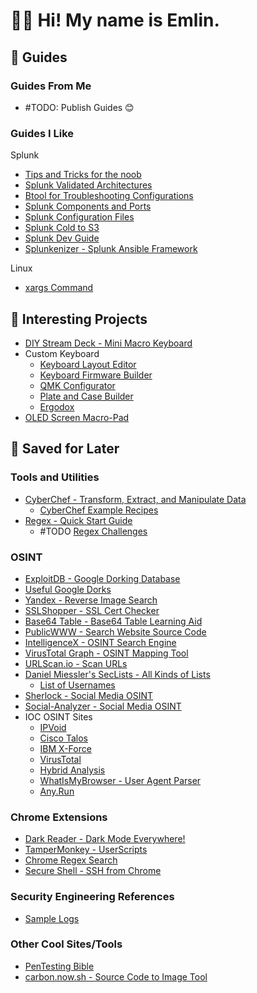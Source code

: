 # 👋🏾 Hi! My name is Emlin.
## 📃 Guides
### Guides From Me
- #TODO: Publish Guides 😊

### Guides I Like
Splunk
- [Tips and Tricks for the noob](https://www.splunk.com/en_us/blog/tips-and-tricks/tips-and-tricks-for-the-new-guy.html)
- [Splunk Validated Architectures](https://www.splunk.com/pdfs/technical-briefs/splunk-validated-architectures.pdf)
- [Btool for Troubleshooting Configurations](https://docs.splunk.com/Documentation/Splunk/8.1.2/Troubleshooting/Usebtooltotroubleshootconfigurations)
- [Splunk Components and Ports](https://docs.splunk.com/Documentation/Splunk/8.1.2/InheritedDeployment/Ports)
- [Splunk Configuration Files](https://docs.splunk.com/Documentation/Splunk/8.1.2/Admin/Listofconfigurationfiles)
- [Splunk Cold to S3](https://gist.github.com/stash1001/addf4306aa07a87d3506650ca9da2073)
- [Splunk Dev Guide](https://dev.splunk.com/observability/docs)
- [Splunkenizer - Splunk Ansible Framework](https://github.com/splunkenizer/Splunkenizer)

Linux
- [xargs Command](https://shapeshed.com/unix-xargs/)

## 🧪 Interesting Projects
- [DIY Stream Deck - Mini Macro Keyboard](https://www.partsnotincluded.com/diy-stream-deck-mini-macro-keyboard/)
- Custom Keyboard
	- [Keyboard Layout Editor](http://www.keyboard-layout-editor.com/#/)
	- [Keyboard Firmware Builder](https://kbfirmware.com/)
	- [QMK Configurator](https://config.qmk.fm/#/mt980/LAYOUT)
	- [Plate and Case Builder](http://builder.swillkb.com/)
	- [Ergodox](https://www.ergodox.io/)
- [OLED Screen Macro-Pad](https://hackaday.com/2020/12/17/adaptive-macro-pad-uses-tiny-oled-screens-as-keycaps/)

## 📂 Saved for Later
### Tools and Utilities
- [CyberChef - Transform, Extract, and Manipulate Data](https://gchq.github.io/CyberChef/)
	- [CyberChef Example Recipes](https://github.com/mattnotmax/cyberchef-recipes)
- [Regex - Quick Start Guide](https://www.rexegg.com/regex-quickstart.html)
	- #TODO [Regex Challenges](#)

### OSINT
- [ExploitDB - Google Dorking Database](https://www.exploit-db.com/google-hacking-database)
- [Useful Google Dorks](https://gist.github.com/stevenswafford/393c6ec7b5375d5e8cdc)
- [Yandex - Reverse Image Search](https://yandex.com/images/)
- [SSLShopper - SSL Cert Checker](https://www.sslshopper.com/ssl-checker.html)
- [Base64 Table - Base64 Table Learning Aid](https://gist.github.com/Neo23x0/6af876ee72b51676c82a2db8d2cd3639)
- [PublicWWW - Search Website Source Code](https://publicwww.com/)
- [IntelligenceX - OSINT Search Engine](https://intelx.io/)
- [VirusTotal Graph - OSINT Mapping Tool](https://www.virustotal.com/graph/)
- [URLScan.io - Scan URLs](https://urlscan.io/live/)
- [Daniel Miessler's SecLists - All Kinds of Lists](https://github.com/danielmiessler/SecLists)
	- [List of Usernames](https://github.com/danielmiessler/SecLists/tree/master/Usernames/Names)
- [Sherlock - Social Media OSINT](https://github.com/sherlock-project/sherlock)
- [Social-Analyzer - Social Media OSINT](https://github.com/qeeqbox/social-analyzer)
- IOC OSINT Sites
	- [IPVoid](https://www.ipvoid.com/ip-blacklist-check/)
	- [Cisco Talos](https://talosintelligence.com/)
	- [IBM X-Force](https://talosintelligence.com/)
	- [VirusTotal](https://www.virustotal.com/gui/home/upload)
	- [Hybrid Analysis](https://www.hybrid-analysis.com/)
	- [WhatIsMyBrowser - User Agent Parser](https://developers.whatismybrowser.com/useragents/parse/)
	- [Any.Run](https://any.run/)

### Chrome Extensions
- [Dark Reader - Dark Mode Everywhere!](https://chrome.google.com/webstore/detail/dark-reader/eimadpbcbfnmbkopoojfekhnkhdbieeh?hl=en-US)
- [TamperMonkey - UserScripts](https://chrome.google.com/webstore/detail/tampermonkey/dhdgffkkebhmkfjojejmpbldmpobfkfo?hl=en)
- [Chrome Regex Search](https://chrome.google.com/webstore/detail/chrome-regex-search/bpelaihoicobbkgmhcbikncnpacdbknn?hl=en-US)
- [Secure Shell - SSH from Chrome](https://chrome.google.com/webstore/detail/secure-shell/iodihamcpbpeioajjeobimgagajmlibd?hl=en)

### Security Engineering References
- [Sample Logs](http://www.ossec.net/docs/log_samples/)

### Other Cool Sites/Tools
- [PenTesting Bible](https://github.com/blaCCkHatHacEEkr/PENTESTING-BIBLE/tree/master/1-part-100-article/google)
- [carbon.now.sh - Source Code to Image Tool](https://carbon.now.sh/)
